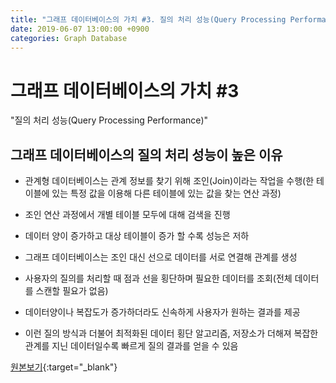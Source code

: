 ```yaml
---
title: "그래프 데이터베이스의 가치 #3. 질의 처리 성능(Query Processing Performance)"
date: 2019-06-07 13:00:00 +0900
categories: Graph Database
---
```


# 그래프 데이터베이스의 가치 #3

"질의 처리 성능(Query Processing Performance)"

## 그래프 데이터베이스의 질의 처리 성능이 높은 이유

- 관계형 데이터베이스는 관계 정보를 찾기 위해 조인(Join)이라는 작업을 수행(한 테이블에 있는 특정 값을 이용해 다른 테이블에 있는 값을 찾는 연산 과정)
- 조인 연산 과정에서 개별 테이블 모두에 대해 검색을 진행
- 데이터 양이 증가하고 대상 테이블이 증가 할 수록 성능은 저하

- 그래프 데이터베이스는 조인 대신 선으로 데이터를 서로 연결해 관계를 생성
- 사용자의 질의를 처리할 때 점과 선을 횡단하며 필요한 데이터를 조회(전체 데이터를 스캔할 필요가 없음)
- 데이터양이나 복잡도가 증가하더라도 신속하게 사용자가 원하는 결과를 제공
- 이런 질의 방식과 더불어 최적화된 데이터 횡단 알고리즘, 저장소가 더해져 복잡한 관계를 지닌 데이터일수록 빠르게 질의 결과를 얻을 수 있음

[원본보기](https://bitnine.tistory.com/286){:target="_blank"}


